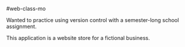 #web-class-mo

Wanted to practice using version control with a semester-long school assignment.

This application is a website store for a fictional business.
